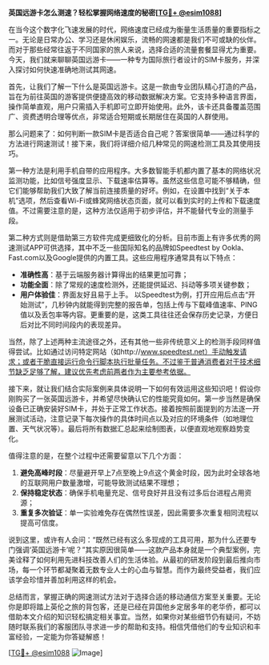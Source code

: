 **英国远游卡怎么测速？轻松掌握网络速度的秘密[[TG💪+ @esim1088](https://t.me/s/esim1088)]**

在当今这个数字化飞速发展的时代，网络速度已经成为衡量生活质量的重要指标之一。无论是日常办公、学习还是休闲娱乐，流畅的网速都是我们不可或缺的伙伴。而对于那些经常往返于不同国家的旅人来说，选择合适的流量套餐显得尤为重要。今天，我们就来聊聊英国远游卡——一种专为国际旅行者设计的SIM卡服务，并深入探讨如何快速准确地测试其网速。

首先，让我们了解一下什么是英国远游卡。这是一款由专业团队精心打造的产品，旨在为前往英国的游客提供便捷高效的移动数据解决方案。它支持多种语言界面，操作简单直观，用户只需插入手机即可立即开始使用。此外，该卡还具备覆盖范围广、资费透明合理等优点，非常适合短期或长期居住在英国的人群使用。

那么问题来了：如何判断一款SIM卡是否适合自己呢？答案很简单——通过科学的方法进行网速测试！接下来，我们将详细介绍几种常见的网速检测工具及其使用技巧。

第一种方法是利用手机自带的应用程序。大多数智能手机都内置了基本的网络状况监测功能，比如信号强度显示、下载速率估算等。虽然这些信息可能不够精确，但它们能够帮助我们大致了解当前连接质量的好坏。例如，在设置中找到“关于本机”选项，然后查看Wi-Fi或蜂窝网络状态页面，就可以看到实时的上传和下载速度值。不过需要注意的是，这种方法仅适用于初步评估，并不能替代专业的测量手段。

第二种方式则是借助第三方软件完成更细致化的分析。目前市面上有许多优秀的网速测试APP可供选择，其中不乏一些国际知名的品牌如Speedtest by Ookla、Fast.com以及Google提供的内置工具。这些应用程序通常具有以下特点：
- **准确性高**：基于云端服务器计算得出的结果更加可靠；
- **功能全面**：除了常规的速度检测外，还能提供延迟、抖动等多项关键参数；
- **用户体验佳**：界面友好且易于上手。
以Speedtest为例，打开应用后点击“开始测试”，几秒钟内就能得到完整的报告单，包括上传与下载峰值速率、PING值以及丢包率等内容。更重要的是，这类工具往往还会保存历史记录，方便日后对比不同时间段内的表现差异。

当然，除了上述两种主流途径之外，还有其他一些非传统意义上的检测手段同样值得尝试。比如通过访问特定网站（如http://www.speedtest.net）手动触发请求；或者干脆直接运行命令行脚本执行批量任务。不过鉴于普通消费者对于技术细节缺乏足够了解，建议优先考虑前两者作为主要参考依据。

接下来，就让我们结合实际案例来具体说明一下如何有效运用这些知识吧！假设你刚购买了一张英国远游卡，并希望尽快确认它的性能究竟如何。第一步当然是确保设备已正确安装好SIM卡，并处于正常工作状态。接着按照前面提到的方法逐一开展测试活动，注意记录下每次操作的具体时间点以及对应的环境条件（如地理位置、天气状况等）。最后将所有数据汇总起来绘制图表，以便直观地观察趋势变化。

值得注意的是，在整个过程中还需要留意以下几个方面：
1. **避免高峰时段**：尽量避开早上7点至晚上9点这个黄金时段，因为此时全球各地的互联网用户数量激增，可能导致测试结果不理想；
2. **保持稳定状态**：确保手机电量充足、信号良好并且没有过多后台进程占用资源；
3. **重复多次验证**：单一实验难免存在偶然性误差，因此需要多次重复相同流程以提高可信度。

说到这里，或许有人会问：“既然已经有这么多现成的工具可用，那为什么还要专门强调‘英国远游卡’呢？”其实原因很简单——这款产品本身就是一个典型案例，完美诠释了如何利用先进科技改善人们的生活体验。从最初的研发阶段到最后推向市场，每一个环节都凝聚着无数专业人士的心血与智慧。而作为最终受益者，我们应该学会珍惜并善加利用这样的机会。

总结而言，掌握正确的网速测试方法对于选择合适的移动通信方案至关重要。无论你是即将踏上英伦之旅的背包客，还是已经在异国他乡定居多年的老华侨，都可以借助本文介绍的知识轻松搞定相关事宜。当然，如果你对某些细节仍有疑问，不妨随时联系我们的客服团队寻求进一步的帮助和支持。相信凭借他们的专业知识和丰富经验，一定能为你答疑解惑！

[[TG💪+ @esim1088](https://t.me/s/esim1088) ![Image](https://i.postimg.cc/4NQfJmqS/Snipaste-2025-05-13-00-14-12.png)]